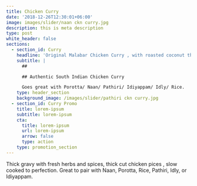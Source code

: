 ```yaml
---
title: Chicken Curry
date: '2018-12-26T12:30:01+06:00'
image: images/slider/naan ckn curry.jpg
description: this is meta description
type: post
white_header: false
sections:
  - section_id: Curry
    headline: 'Original Malabar Chicken Curry , with roasted coconut thick gravy.'
    subtitle: |
      ##

      ## Authentic South Indian Chicken Curry

      Goes great with Porotta/ Naan/ Pathiri/ Idiyappam/ Idly/ Rice. 
    type: header_section
    background_image: /images/slider/pathiri ckn curry.jpg
  - section_id: Curry Promo
    title: lorem-ipsum
    subtitle: lorem-ipsum
    cta:
      title: lorem-ipsum
      url: lorem-ipsum
      arrow: false
      type: action
    type: promotion_section
---
```

Thick gravy with fresh herbs and spices, thick cut chicken pices , slow cooked to perfection. Great to pair with Naan, Porotta, Rice, Pathiri, Idly, or Idiyappam.
